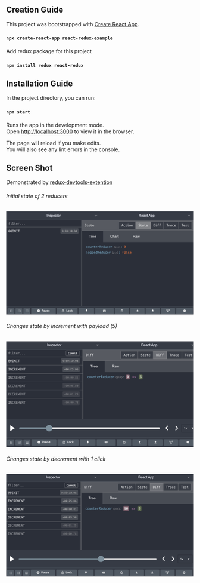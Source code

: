 ## Creation Guide

This project was bootstrapped with [Create React App](https://github.com/facebook/create-react-app).
#### `npx create-react-app react-redux-example`

Add redux package for this project
#### `npm install redux react-redux`

## Installation Guide

In the project directory, you can run:

#### `npm start`

Runs the app in the development mode.<br />
Open [http://localhost:3000](http://localhost:3000) to view it in the browser.

The page will reload if you make edits.<br />
You will also see any lint errors in the console.

## Screen Shot
Demonstrated by [redux-devtools-extention](https://github.com/zalmoxisus/redux-devtools-extension)

###### Initial state of 2 reducers
![image](https://github.com/ckyyyy/react-redux-example/blob/master/image/init_state.png)
###### Changes state by increment with payload (5)
![image](https://github.com/ckyyyy/react-redux-example/blob/master/image/increment.png)
###### Changes state by decrement with 1 click
![image](https://github.com/ckyyyy/react-redux-example/blob/master/image/decrement.png)
